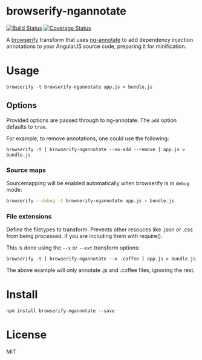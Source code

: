 # browserify-ngannotate

[![Build Status](https://travis-ci.org/omsmith/browserify-ngannotate.svg)](https://travis-ci.org/omsmith/browserify-ngannotate) [![Coverage Status](http://img.shields.io/coveralls/omsmith/browserify-ngannotate.svg)](https://coveralls.io/r/omsmith/browserify-ngannotate)

A [browserify](http://github.com/substack/node-browserify) transform that uses [ng-annotate](https://github.com/olov/ng-annotate) to add dependency injection annotations to your AngularJS source code, preparing it for minification.

# Usage
```
browserify -t browserify-ngannotate app.js > bundle.js
```

## Options
Provided options are passed through to ng-annotate. The `add` option defaults
to `true`.

For example, to remove annotations, one could use the following:

```
browserify -t [ browserify-ngannotate --no-add --remove ] app.js > bundle.js
```

### Source maps
Sourcemapping will be enabled automatically when browserify is in `debug` mode:

```bash
browserify --debug -t browserify-ngannotate app.js > bundle.js
```

### File extensions
Define the filetypes to transform. Prevents other resouces like .json or .css from being processed, if you are including them with require().

This is done using the `--x` or `--ext` transform options:

```
browserify -t [ browserify-ngannotate --x .coffee ] app.js > bundle.js
```

The above example will only annotate .js and .coffee files, ignoring the rest.

# Install
```
npm install browserify-ngannotate --save
```

# License
MIT
